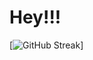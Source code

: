 # Hey!!! 

[![GitHub Streak](https://github-readme-streak-stats.herokuapp.com/?user=Suhani885&theme=dark&border_radius=10&background=black&stroke=white&ring=blue&fire=red&currStreakLabel=green)]

